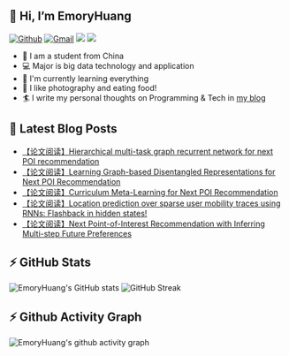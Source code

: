## 👋 Hi, I’m EmoryHuang
[![Github](https://img.shields.io/badge/-Github-000?style=flat&logo=Github&logoColor=white)](https://github.com/emoryhuang)
[![Gmail](https://img.shields.io/badge/-Gmail-c14438?style=flat&logo=Gmail&logoColor=white)](mailto:vunihbolvep@gmail.com)
![](https://komarev.com/ghpvc/?username=EmoryHuang)
![](https://img.shields.io/badge/build-passing-brightgreen)
- 🧐 I am a student from China
- 💻 Major is big data technology and application
- 🌱 I'm currently learning everything
- 👯 I like photography and eating food!
- 🏄‍ I write my personal thoughts on Programming & Tech in [my blog](https://emoryhuang.github.io)


## 📕 Latest Blog Posts
<!-- STACKOVERFLOW:START -->
- [【论文阅读】Hierarchical multi-task graph recurrent network for next POI recommendation](https://emoryhuang.cn/blog/362082315.html)
- [【论文阅读】Learning Graph-based Disentangled Representations for Next POI Recommendation](https://emoryhuang.cn/blog/1699392192.html)
- [【论文阅读】Curriculum Meta-Learning for Next POI Recommendation](https://emoryhuang.cn/blog/2857152510.html)
- [【论文阅读】Location prediction over sparse user mobility traces using RNNs: Flashback in hidden states!](https://emoryhuang.cn/blog/2899228234.html)
- [【论文阅读】Next Point-of-Interest Recommendation with Inferring Multi-step Future Preferences](https://emoryhuang.cn/blog/1578428536.html)
<!-- STACKOVERFLOW:END -->

## ⚡ GitHub Stats
![EmoryHuang's GitHub stats](https://github-readme-stats.vercel.app/api?username=EmoryHuang&show_icons=true&theme=tokyonight)
![GitHub Streak](https://github-readme-streak-stats.herokuapp.com/?user=EmoryHuang&theme=tokyonight)


## ⚡ Github Activity Graph
![EmoryHuang's github activity graph](https://activity-graph.herokuapp.com/graph?username=EmoryHuang&theme=dracula)

<!---
EmoryHuang/EmoryHuang is a ✨ special ✨ repository because its `README.md` (this file) appears on your GitHub profile.
You can click the Preview link to take a look at your changes.
--->

